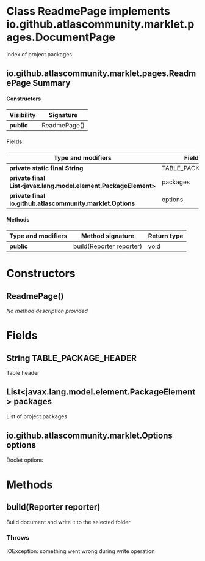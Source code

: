 Class ReadmePage implements io.github.atlascommunity.marklet.pages.DocumentPage
===============================================================================
Index of project packages

io.github.atlascommunity.marklet.pages.ReadmePage Summary
-------
#### Constructors
| Visibility | Signature    |
| ---------- | ------------ |
| **public** | ReadmePage() |
#### Fields
| Type and modifiers                                              | Field name           |
| --------------------------------------------------------------- | -------------------- |
| **private static final String**                                 | TABLE_PACKAGE_HEADER |
| **private final List<javax.lang.model.element.PackageElement>** | packages             |
| **private final io.github.atlascommunity.marklet.Options**      | options              |
#### Methods
| Type and modifiers | Method signature         | Return type |
| ------------------ | ------------------------ | ----------- |
| **public**         | build(Reporter reporter) | void        |

Constructors
============
ReadmePage()
------------
*No method description provided*



Fields
======
String TABLE_PACKAGE_HEADER
-------------------------------------
Table header


List<javax.lang.model.element.PackageElement> packages
----------------------------------------------------------------
List of project packages


io.github.atlascommunity.marklet.Options options
------------------------------------------------
Doclet options



Methods
=======
build(Reporter reporter)
------------------------
Build document and write it to the selected folder

### Throws

IOException: something went wrong during write operation



